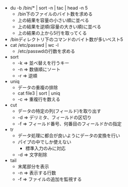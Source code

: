 - du -b /bin/* | sort -n | tac | head -n 5
    - /bin下のファイルのバイト数を求める
    - 上の結果を容量の小さい順に並べる
    - 上の結果を逆順(容量の大きい順)に並べる
    - 上の結果の上から5行を取ってくる
- /binディレクトリ下のコマンドのバイト数が多いベスト5
- cat /etc/passwd | wc -l
    - /etc/passwdの行数を求める
- sort
    - -k => 並べ替えを行うキー
    - -n => 数値順にソート
    - -r => 逆順
- uniq
    - データの重複の排除
    - cat file3 | sort | uniq
    - -c => 重複行を数える
- cut
    - データの特定の列(フィールド)を取り出す
    - -d => デリミタ、フィールドの区切り
    - -f => フィールド番号、何番目のフィールドかの指定
- tr
    - データ処理に都合が良いようにデータの変換を行い
    - パイプの中でしか使えない
        - 標準入力のみに対応
    - -d => 文字削除
- tail
    - 末尾部分を表示
    - -n => 表示する行数
    - -f => ファイルの追加を監視する